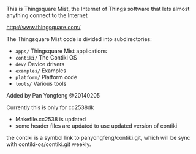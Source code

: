 This is Thingsquare Mist, the Internet of Things software that lets
almost anything connect to the Internet

http://www.thingsquare.com/

The Thingsquare Mist code is divided into subdirectories:

* `apps/`     Thingsquare Mist applications
* `contiki/`  The Contiki OS
* `dev/`      Device drivers
* `examples/` Examples
* `platform/` Platform code
* `tools/`    Various tools


Added by Pan Yongfeng @20140205

Currently this is only for cc2538dk
* Makefile.cc2538 is updated
* some header files are updated to use updated version of contiki

the contiki is a symbol link to panyongfeng/contiki.git, which will be
sync with contiki-os/contiki.git weekly.


